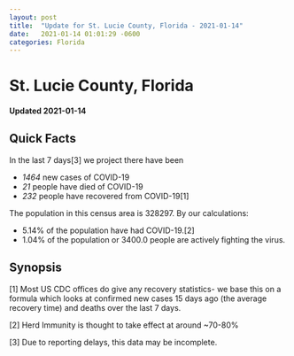 ```yaml
---
layout: post
title:  "Update for St. Lucie County, Florida - 2021-01-14"
date:   2021-01-14 01:01:29 -0600
categories: Florida
---
```


# St. Lucie County, Florida
#### Updated 2021-01-14

## Quick Facts

In the last 7 days[3] we project there have been
- *1464* new cases of COVID-19
- *21* people have died of COVID-19
- *232* people have recovered from COVID-19[1]

The population in this census area is 328297. By our calculations:
- 5.14% of the population have had COVID-19.[2]
- 1.04% of the population or 3400.0 people are actively fighting the virus.

## Synopsis




[1] Most US CDC offices do give any recovery statistics- we base this on a formula which looks at confirmed new cases
15 days ago (the average recovery time) and deaths over the last 7 days.

[2] Herd Immunity is thought to take effect at around ~70-80%

[3] Due to reporting delays, this data may be incomplete.
 
    